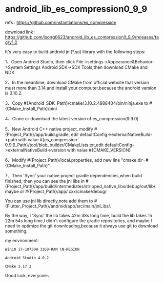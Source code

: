 # android_lib_es_compression0_9_9

refs : https://github.com/instantiations/es_compression

download link : https://github.com/isong0623/android_lib_es_compression0_9_9/releases/tag/v1.0

It's very easy to build android jni(*.so) library with the following steps:

1、Open Android Studio, then click File->settings->Appearance&Behavior->System Settings Android SDK->SDK Tools,then download CMake and NDK.

2、In the meantime, download CMake from official website that version must more than 3.14,and install your computer,because the android version is 3.10.2.

3、Copy #{Android_SDK_Path}/cmake/3.10.2.4988404/bin/ninja.exe to #{CMake_Install_Path}/bin/

4、Clone or download the latest version of es_compression(9.9.0)

5、New Android C++ native project, modify #{Project_Path}/app/build.gradle, edit defaultConfig->externalNativeBuild->path with value #{es_compression-0.9.9_Path}/tool/blob_builder/CMakeLists.txt,edit defaultConfig->externalNativeBuild->version with value #{CMAKE_VERSION}

6、Modify #{Project_Path}/local.properties, add new line "cmake.dir=#{CMake_Install_Path}".

7、Then 'Sync' your native project gradle dependencies,when build finished, then you can see the jni libs in #{Project_Path}/app/build/intermediates/stripped_native_libs/debug/out/lib/ maybe or #{Project_Path}/app/.cxx/cmake/debug/

You can use jni lib directly,note add them to #{Flutter_Project_Path}/android/app/src/main/jniLibs/.

By the way, I 'Sync' the lib takes 42m 38s long time, build the lib takes 1h 22m 54s long time,I didn't configure the gradle repositories, and maybe I need to optimize the git downloading,because it always use git to download something.


my environment:

	Win10 i7-10750H 32GB-RAM CN-REGION
	
	Android Studio 4.0.2
	
	CMake 3.17.2

Good luck, everyone~

